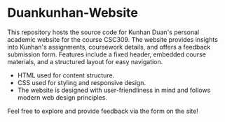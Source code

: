 # Duankunhan-Website


This repository hosts the source code for Kunhan Duan's personal academic website for the course CSC309. The website provides insights into Kunhan's assignments, coursework details, and offers a feedback submission form. Features include a fixed header, embedded course materials, and a structured layout for easy navigation.

- HTML used for content structure.
- CSS used for styling and responsive design.
- The website is designed with user-friendliness in mind and follows modern web design principles.

Feel free to explore and provide feedback via the form on the site!
